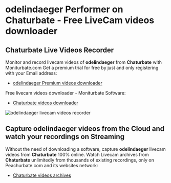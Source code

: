 # odelindaeger Performer on Chaturbate - Free LiveCam videos downloader

## Chaturbate Live Videos Recorder

Monitor and record livecam videos of **odelindaeger** from **Chaturbate** with Moniturbate.com
Get a premium trial for free by just and only registering with your Email address:
* [odelindaeger Premium videos downloader](https://moniturbate.com/request-demo-licence-key.html)

Free livecam videos downloader - Moniturbate Software:
* [Chaturbate videos downloader](https://moniturbate.com/moniturbate-download-software.html)

![odelindaeger livecam videos recorder](https://peachurnet.com/templates/moniturbate-software.png)


## Capture odelindaeger videos from the Cloud and watch your recordings on Streaming

Without the need of downloading a software, capture **odelindaeger** livecam videos from **Chaturbate** 100% online.
Watch Livecam archives from **Chaturbate** unlimitedly from thousands of existing recordings, only on Peachurbate.com and its websites network:
* [Chaturbate videos archives](https://peachurnet.com/)